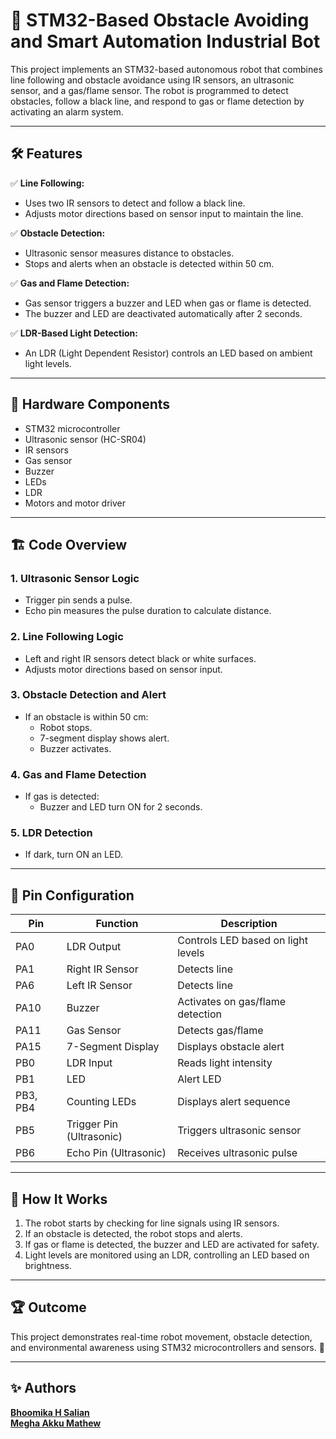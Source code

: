 # 🚀 STM32-Based Obstacle Avoiding and Smart Automation Industrial Bot  

This project implements an STM32-based autonomous robot that combines line following and obstacle avoidance using IR sensors, an ultrasonic sensor, and a gas/flame sensor. The robot is programmed to detect obstacles, follow a black line, and respond to gas or flame detection by activating an alarm system.

---

## 🛠️ Features  
✅ **Line Following:**  
- Uses two IR sensors to detect and follow a black line.  
- Adjusts motor directions based on sensor input to maintain the line.  

✅ **Obstacle Detection:**  
- Ultrasonic sensor measures distance to obstacles.  
- Stops and alerts when an obstacle is detected within 50 cm.  

✅ **Gas and Flame Detection:**  
- Gas sensor triggers a buzzer and LED when gas or flame is detected.  
- The buzzer and LED are deactivated automatically after 2 seconds.  

✅ **LDR-Based Light Detection:**  
- An LDR (Light Dependent Resistor) controls an LED based on ambient light levels.  

---

## 📌 Hardware Components  
- STM32 microcontroller  
- Ultrasonic sensor (HC-SR04)  
- IR sensors  
- Gas sensor  
- Buzzer  
- LEDs  
- LDR  
- Motors and motor driver  

---

## 🏗️ Code Overview  
### 1. **Ultrasonic Sensor Logic**  
- Trigger pin sends a pulse.  
- Echo pin measures the pulse duration to calculate distance.  

### 2. **Line Following Logic**  
- Left and right IR sensors detect black or white surfaces.  
- Adjusts motor directions based on sensor input.  

### 3. **Obstacle Detection and Alert**  
- If an obstacle is within 50 cm:  
    - Robot stops.  
    - 7-segment display shows alert.  
    - Buzzer activates.  

### 4. **Gas and Flame Detection**  
- If gas is detected:  
    - Buzzer and LED turn ON for 2 seconds.  

### 5. **LDR Detection**  
- If dark, turn ON an LED.  

---

## 🔌 Pin Configuration  
| Pin | Function | Description |  
|------|----------|-------------|  
| PA0 | LDR Output | Controls LED based on light levels |  
| PA1 | Right IR Sensor | Detects line |  
| PA6 | Left IR Sensor | Detects line |  
| PA10 | Buzzer | Activates on gas/flame detection |  
| PA11 | Gas Sensor | Detects gas/flame |  
| PA15 | 7-Segment Display | Displays obstacle alert |  
| PB0 | LDR Input | Reads light intensity |  
| PB1 | LED | Alert LED |  
| PB3, PB4 | Counting LEDs | Displays alert sequence |  
| PB5 | Trigger Pin (Ultrasonic) | Triggers ultrasonic sensor |  
| PB6 | Echo Pin (Ultrasonic) | Receives ultrasonic pulse |  

---

## 🚀 How It Works  
1. The robot starts by checking for line signals using IR sensors.  
2. If an obstacle is detected, the robot stops and alerts.  
3. If gas or flame is detected, the buzzer and LED are activated for safety.  
4. Light levels are monitored using an LDR, controlling an LED based on brightness.  

---

## 🏆 Outcome  
This project demonstrates real-time robot movement, obstacle detection, and environmental awareness using STM32 microcontrollers and sensors. 🚀  

---

## ✨ Authors  
**[Bhoomika H Salian](https://github.com/BhoomikaSalian)**                                                                
**[Megha Akku Mathew](https://github.com/MeghaMathew-Sahyadri-ECE)**

